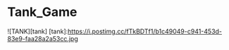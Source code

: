 # Tank_Game




![TANK][tank]
[tank]:https://i.postimg.cc/fTkBDTf1/b1c49049-c941-453d-83e9-faa28a2a53cc.jpg
